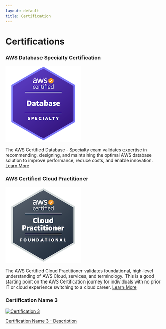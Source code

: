 ```yaml
---
layout: default
title: Certification
---
```


# Certifications

<div class="certification-container">
  
  <!-- AWS Database Specialty Certification -->
  <div class="certification-item">
    <h3>AWS Database Specialty Certification</h3>
    <a href="https://www.credly.com/badges/d1ad5b86-7471-4b4b-b930-ed1ff18fbe03/public_url" target="_blank">
      <img src="Images/aws-certified-database-specialty.png" alt="AWS Database Specialty Certification" style="max-width:50%; height:50%;">
    </a>
    <p>
      The AWS Certified Database - Specialty exam validates expertise in recommending, designing, and maintaining the optimal AWS database solution to improve performance, reduce costs, and enable innovation.
      <a href="https://aws.amazon.com/training/classroom/exam-readiness-aws-certified-database-specialty/?nc1=h_ls" target="_blank">Learn More</a>
    </p>
  </div>

  <!-- AWS Certified Cloud Practitioner -->
  <div class="certification-item">
    <h3>AWS Certified Cloud Practitioner</h3>
    <a href="https://www.credly.com/badges/db1046e1-470c-44d0-97cb-18e856c65e89/public_url" target="_blank">
      <img src="Images/aws-certified-cloud-practitioner.png" alt="AWS Certified Cloud Practitioner" style="max-width:50%; height:50%;">
    </a>
    <p>
      The AWS Certified Cloud Practitioner validates foundational, high-level understanding of AWS Cloud, services, and terminology. This is a good starting point on the AWS Certification journey for individuals with no prior IT or cloud experience switching to a cloud career.
       <a href="https://aws.amazon.com/certification/certified-cloud-practitioner/" target="_blank">Learn More</a>
    </p>
  </div>

  <!-- Example Certification 3 -->
  <div class="certification-item">
    <h3>Certification Name 3</h3>
    <a href="https://example.com/certificate3" target="_blank">
      <img src="path/to/your/certificate3.jpg" alt="Certification 3" style="max-width:100%; height:50%;">
    </a>
    <p>
      <a href="https://example.com/certificate3" target="_blank">
        Certification Name 3 - Description
      </a>
    </p>
  </div>

</div>

